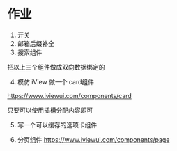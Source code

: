 # 作业

1. 开关
2. 邮箱后缀补全
3. 搜索组件

把以上三个组件做成双向数据绑定的

4. 模仿 iView 做一个 card组件

https://www.iviewui.com/components/card

只要可以使用插槽分配内容即可


5. 写一个可以缓存的选项卡组件


6. 分页组件
https://www.iviewui.com/components/page








